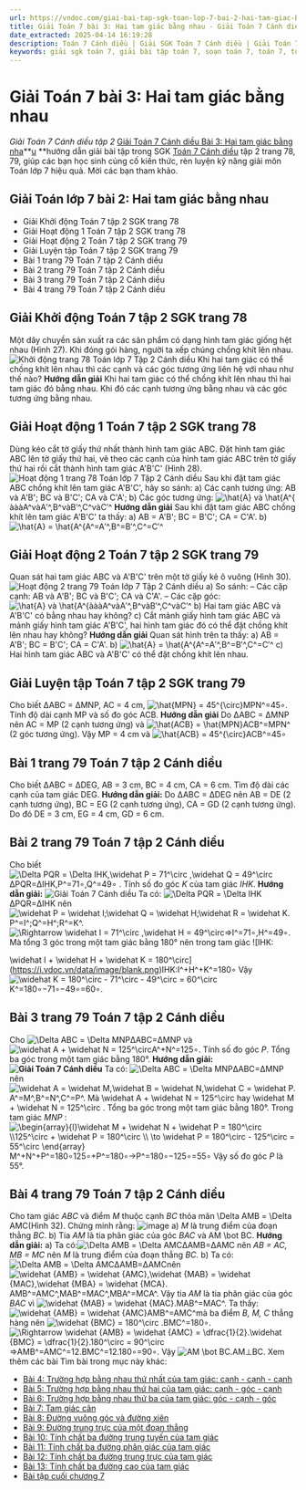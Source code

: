 ```yaml
---
url: https://vndoc.com/giai-bai-tap-sgk-toan-lop-7-bai-2-hai-tam-giac-bang-nhau-149808
title: Giải Toán 7 bài 3: Hai tam giác bằng nhau - Giải Toán 7 Cánh diều tập 2 - VnDoc.com
date_extracted: 2025-04-14 16:19:28
description: Toán 7 Cánh diều | Giải SGK Toán 7 Cánh diều | Giải Toán 7 Cánh diều| Giải bài tập Toán 7 bài 3: Hai tam giác bằng nhau bao gồm lời giải chi tiết cho từng bài tập trong SGK Toán 7 tập 2 Cánh diều, mời các bạn tham khảo.
keywords: giải sgk toán 7, giải bài tập toán 7, soạn toán 7, toán 7, toán lớp 7, giải toán 7, sgk toán 7, toan 7, giai toan 7, toán 7 tập 1, toán lớp 7 tập 2, bài tập toán lớp 7, giải bài tập toán lớp 7, sgk toán 7 tập 2, toán 7 cánh diều, giải toán 7 cánh diều, giải toán 7 cánh diều bài 3 Hai tam giác bằng nhau, Toán 7 cánh diều bài 3 Hai tam giác bằng nhau, Giải Toán 7 bài 5, bài 3 Hai tam giác bằng nhau
---
```


# Giải Toán 7 bài 3: Hai tam giác bằng nhau
_Giải Toán 7 Cánh diều tập 2_
[Giải Toán 7 Cánh diều Bài 3: Hai tam giác bằng nha](<https://vndoc.com/giai-bai-tap-sgk-toan-lop-7-bai-2-hai-tam-giac-bang-nhau-149808>)**[u](<https://vndoc.com/giai-bai-tap-sgk-toan-lop-7-bai-2-hai-tam-giac-bang-nhau-149808>) **hướng dẫn giải bài tập trong SGK [Toán 7 Cánh diều](<https://vndoc.com/toan-7-canh-dieu>) tập 2 trang 78, 79, giúp các bạn học sinh củng cố kiến thức, rèn luyện kỹ năng giải môn Toán lớp 7 hiệu quả. Mời các bạn tham khảo.
## Giải Toán lớp 7 bài 2: Hai tam giác bằng nhau
  * Giải Khởi động Toán 7 tập 2 SGK trang 78
  * Giải Hoạt động 1 Toán 7 tập 2 SGK trang 78
  * Giải Hoạt động 2 Toán 7 tập 2 SGK trang 79
  * Giải Luyện tập Toán 7 tập 2 SGK trang 79
  * Bài 1 trang 79 Toán 7 tập 2 Cánh diều
  * Bài 2 trang 79 Toán 7 tập 2 Cánh diều
  * Bài 3 trang 79 Toán 7 tập 2 Cánh diều
  * Bài 4 trang 79 Toán 7 tập 2 Cánh diều

## Giải Khởi động Toán 7 tập 2 SGK trang 78
Một dây chuyền sản xuất ra các sản phẩm có dạng hình tam giác giống hệt nhau \(Hình 27\). Khi đóng gói hàng, người ta xếp chúng chồng khít lên nhau.
![Khởi động trang 78 Toán lớp 7 Tập 2 Cánh diều ](https://i.vdoc.vn/data/image/2025/01/17/toan-7-khoi-dong-trang-78-cd.png)
Khi hai tam giác có thể chồng khít lên nhau thì các cạnh và các góc tương ứng liên hệ với nhau như thế nào?
**Hướng dẫn giải**
Khi hai tam giác có thể chồng khít lên nhau thì hai tam giác đó bằng nhau.
Khi đó các cạnh tương ứng bằng nhau và các góc tương ứng bằng nhau.
## Giải Hoạt động 1 Toán 7 tập 2 SGK trang 78
Dùng kéo cắt tờ giấy thứ nhất thành hình tam giác ABC. Đặt hình tam giác ABC lên tờ giấy thứ hai, vẽ theo các cạnh của hình tam giác ABC trên tờ giấy thứ hai rồi cắt thành hình tam giác A'B'C' \(Hình 28\).
![Hoạt động 1 trang 78 Toán lớp 7 Tập 2 Cánh diều](https://i.vdoc.vn/data/image/2025/01/17/toan-7-hoat-dong-1-trang-78-cd.png)
Sau khi đặt tam giác ABC chồng khít lên tam giác A'B'C', hãy so sánh:
a\) Các cạnh tương ứng: AB và A'B'; BC và B'C'; CA và C'A';
b\) Các góc tương ứng: ![\\hat{A} và \\hat{A^{](https://i.vdoc.vn/data/image/blank.png)àààA^vàA′^,B^vàB′^,C^vàC′^
**Hướng dẫn giải**
Sau khi đặt tam giác ABC chồng khít lên tam giác A'B'C' ta thấy:
a\) AB = A'B'; BC = B'C'; CA = C'A'.
b\) ![\\hat{A} = \\hat{A^{](https://i.vdoc.vn/data/image/blank.png)A^=A′^,B^=B′^,C^=C′^
## Giải Hoạt động 2 Toán 7 tập 2 SGK trang 79
Quan sát hai tam giác ABC và A'B'C' trên một tờ giấy kẻ ô vuông \(Hình 30\).
![Hoạt động 2 trang 79 Toán lớp 7 Tập 2 Cánh diều](https://i.vdoc.vn/data/image/2025/01/17/toan-7-hoat-dong-2-trang-79-cd.png)
a\) So sánh:
– Các cặp cạnh: AB và A'B'; BC và B'C'; CA và C'A'.
– Các cặp góc: ![\\hat{A} và \\hat{A^{](https://i.vdoc.vn/data/image/blank.png)àààA^vàA′^,B^vàB′^,C^vàC′^
b\) Hai tam giác ABC và A'B'C' có bằng nhau hay không?
c\) Cắt mảnh giấy hình tam giác ABC và mảnh giấy hình tam giác A'B'C', hai hình tam giác đó có thể đặt chồng khít lên nhau hay không?
**Hướng dẫn giải**
Quan sát hình trên ta thấy:
a\) AB = A'B'; BC = B'C'; CA = C'A'.
b\) ![\\hat{A} = \\hat{A^{](https://i.vdoc.vn/data/image/blank.png)A^=A′^,B^=B′^,C^=C′^
c\) Hai hình tam giác ABC và A'B'C' có thể đặt chồng khít lên nhau.
## Giải Luyện tập Toán 7 tập 2 SGK trang 79
Cho biết ∆ABC = ∆MNP, AC = 4 cm, ![\\hat{MPN} = 45^{\\circ}](https://i.vdoc.vn/data/image/blank.png)MPN^=45∘. Tính độ dài cạnh MP và số đo góc ACB.
**Hướng dẫn giải**
Do ∆ABC = ∆MNP nên AC = MP \(2 cạnh tương ứng\) và ![\\hat{ACB} = \\hat{MPN}](https://i.vdoc.vn/data/image/blank.png)ACB^=MPN^ \(2 góc tương ứng\).
Vậy MP = 4 cm và ![\\hat{ACB} = 45^{\\circ}](https://i.vdoc.vn/data/image/blank.png)ACB^=45∘
## **Bài 1 trang 79 Toán 7 tập 2 Cánh diều**
Cho biết ∆ABC = ∆DEG, AB = 3 cm, BC = 4 cm, CA = 6 cm. Tìm độ dài các cạnh của tam giác DEG.
**Hướng dẫn giải:**
Do ∆ABC = ∆DEG nên AB = DE \(2 cạnh tương ứng\), BC = EG \(2 cạnh tương ứng\), CA = GD \(2 cạnh tương ứng\).
Do đó DE = 3 cm, EG = 4 cm, GD = 6 cm.
## **Bài 2 trang 79 Toán 7 tập 2 Cánh diều**
Cho biết ![\\Delta PQR = \\Delta IHK,\\widehat P = 71^\\circ ,\\widehat Q = 49^\\circ](https://i.vdoc.vn/data/image/blank.png)ΔPQR=ΔIHK,P^=71∘,Q^=49∘ . Tính số đo góc _K_ của tam giác _IHK_.
**Hướng dẫn giải:**
![Giải Toán 7 Cánh diều](https://i.vdoc.vn/data/image/2023/01/09/hai-tam-giac-bang-nhau-1.jpg)
Ta có: ![\\Delta PQR = \\Delta IHK](https://i.vdoc.vn/data/image/blank.png)ΔPQR=ΔIHK nên ![\\widehat P = \\widehat I;\\widehat Q = \\widehat H;\\widehat R = \\widehat K.](https://i.vdoc.vn/data/image/blank.png)P^=I^;Q^=H^;R^=K^.
![\\Rightarrow \\widehat I = 71^\\circ ,\\widehat H = 49^\\circ](https://i.vdoc.vn/data/image/blank.png)⇒I^=71∘,H^=49∘. Mà tổng 3 góc trong một tam giác bằng 180° nên trong tam giác ![IHK:

\\widehat I + \\widehat H + \\widehat K = 180^\\circ](https://i.vdoc.vn/data/image/blank.png)IHK:I^+H^+K^=180∘
Vậy ![\\widehat K = 180^\\circ  - 71^\\circ  - 49^\\circ  = 60^\\circ](https://i.vdoc.vn/data/image/blank.png)K^=180∘−71∘−49∘=60∘.
## **Bài 3 trang 79 Toán 7 tập 2 Cánh diều**
Cho ![\\Delta ABC = \\Delta MNP](https://i.vdoc.vn/data/image/blank.png)ΔABC=ΔMNP và ![\\widehat A + \\widehat N = 125^\\circ](https://i.vdoc.vn/data/image/blank.png)A^+N^=125∘. Tính số đo góc _P_.
Tổng ba góc trong một tam giác bằng 180°.
**Hướng dẫn giải:**
**![Giải Toán 7 Cánh diều](https://i.vdoc.vn/data/image/2023/01/09/hai-tam-giac-bang-nhau-2.jpg)**
Ta có: ![\\Delta ABC = \\Delta MNP](https://i.vdoc.vn/data/image/blank.png)ΔABC=ΔMNP nên ![\\widehat A = \\widehat M,\\widehat B = \\widehat N,\\widehat C = \\widehat P.](https://i.vdoc.vn/data/image/blank.png)A^=M^,B^=N^,C^=P^.
Mà \widehat A + \widehat N = 125^\circ hay \widehat M + \widehat N = 125^\circ . Tổng ba góc trong một tam giác bằng 180°.
Trong tam giác _MNP_ :
![\\begin{array}{l}\\widehat M + \\widehat N + \\widehat P = 180^\\circ \\\\125^\\circ  + \\widehat P = 180^\\circ \\\\ \\to \\widehat P = 180^\\circ  - 125^\\circ  = 55^\\circ \\end{array}](https://i.vdoc.vn/data/image/blank.png)M^+N^+P^=180∘125∘+P^=180∘→P^=180∘−125∘=55∘
Vậy số đo góc _P_ là 55°.
## **Bài 4 trang 79 Toán 7 tập 2 Cánh diều**
Cho tam giác _ABC_ và điểm _M_ thuộc cạnh _BC_ thỏa mãn \Delta AMB = \Delta AMC\(Hình 32\). Chứng minh rằng:
![image](https://i.vdoc.vn/data/image/2023/01/09/ht.png)
a\) _M_ là trung điểm của đoạn thẳng _BC_.
b\) Tia _AM_ là tia phân giác của góc _BAC_ và AM \bot BC.
**Hướng dẫn giải:**
a\) Ta có:![\\Delta AMB = \\Delta AMC](https://i.vdoc.vn/data/image/blank.png)ΔAMB=ΔAMC nên _AB = AC, MB = MC_ nên _M_ là trung điểm của đoạn thẳng _BC._
b\) Ta có: ![\\Delta AMB = \\Delta AMC](https://i.vdoc.vn/data/image/blank.png)ΔAMB=ΔAMCnên ![\\widehat {AMB} = \\widehat {AMC},\\widehat {MAB} = \\widehat {MAC},\\widehat {MBA} = \\widehat {MCA}.](https://i.vdoc.vn/data/image/blank.png)AMB^=AMC^,MAB^=MAC^,MBA^=MCA^.
Vậy tia _AM_ là tia phân giác của góc _BAC_ vì ![\\widehat {MAB} = \\widehat {MAC}.](https://i.vdoc.vn/data/image/blank.png)MAB^=MAC^.
Ta thấy: ![\\widehat {AMB} = \\widehat {AMC}](https://i.vdoc.vn/data/image/blank.png)AMB^=AMC^mà ba điểm _B, M, C_ thẳng hàng nên ![\\widehat {BMC} = 180^\\circ .](https://i.vdoc.vn/data/image/blank.png)BMC^=180∘.
![\\Rightarrow \\widehat {AMB} = \\widehat {AMC} = \\dfrac{1}{2}.\\widehat {BMC} = \\dfrac{1}{2}.180^\\circ  = 90^\\circ](https://i.vdoc.vn/data/image/blank.png)⇒AMB^=AMC^=12.BMC^=12.180∘=90∘. Vậy ![AM \\bot BC.](https://i.vdoc.vn/data/image/blank.png)AM⊥BC.
Xem thêm các bài Tìm bài trong mục này khác:
  * [Bài 4: Trường hợp bằng nhau thứ nhất của tam giác: cạnh - cạnh - cạnh](</toan-7-bai-4-truong-hop-bang-nhau-thu-nhat-cua-tam-giac-canh-canh-canh-287216>)
  * [Bài 5: Trường hợp bằng nhau thứ hai của tam giác: cạnh - góc - cạnh](</toan-7-canh-dieu-bai-5-truong-hop-bang-nhau-thu-hai-cua-tam-giac-canh-goc-canh-320290>)
  * [Bài 6: Trường hợp bằng nhau thứ ba của tam giác: góc - cạnh - góc](</toan-7-canh-dieu-bai-6-truong-hop-bang-nhau-thu-ba-cua-tam-giac-goc-canh-goc-320287>)
  * [Bài 7: Tam giác cân](</toan-7-canh-dieu-bai-7-tam-giac-can-320293>)
  * [Bài 8: Đường vuông góc và đường xiên](</toan-7-bai-8-duong-vuong-goc-va-duong-xien-286939>)
  * [Bài 9: Đường trung trực của một đoạn thẳng](</toan-7-bai-9-duong-trung-truc-cua-mot-doan-thang-286940>)
  * [Bài 10: Tính chất ba đường trung tuyến của tam giác](</toan-7-bai-10-tinh-chat-ba-duong-trung-tuyen-cua-tam-giac-286979>)
  * [Bài 11: Tính chất ba đường phân giác của tam giác](</toan-7-bai-11-tinh-chat-ba-duong-phan-giac-cua-tam-giac-286980>)
  * [Bài 12: Tính chất ba đường trung trực của tam giác](</toan-7-bai-12-tinh-chat-ba-duong-trung-truc-cua-tam-giac-286986>)
  * [Bài 13: Tính chất ba đường cao của tam giác](</toan-7-bai-13-tinh-chat-ba-duong-cao-cua-tam-giac-286993>)
  * [Bài tập cuối chương 7](</toan-7-canh-dieu-bai-tap-cuoi-chuong-7-320284>)

